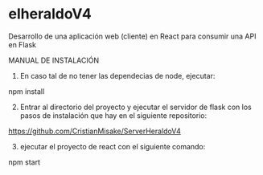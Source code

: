 # elheraldoV4
 Desarrollo de una aplicación web (cliente) en React para consumir una API en Flask


MANUAL DE INSTALACIÓN 

1. En caso tal de no tener las dependecias de node, ejecutar: 

 npm install

2. Entrar al directorio del proyecto y ejecutar el servidor de flask con los pasos de instalación que hay en el siguiente repositorio:

 https://github.com/CristianMisake/ServerHeraldoV4

3. ejecutar el proyecto de react con el siguiente comando: 

 npm start
